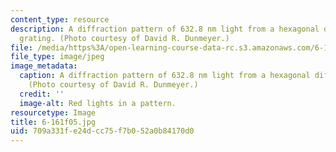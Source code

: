 ```yaml
---
content_type: resource
description: A diffraction pattern of 632.8 nm light from a hexagonal diffraction
  grating. (Photo courtesy of David R. Dunmeyer.)
file: /media/https%3A/open-learning-course-data-rc.s3.amazonaws.com/6-161-modern-optics-project-laboratory-fall-2005/709a331fe24dcc75f7b052a0b84170d0_6-161f05.jpg
file_type: image/jpeg
image_metadata:
  caption: A diffraction pattern of 632.8 nm light from a hexagonal diffraction grating.
    (Photo courtesy of David R. Dunmeyer.)
  credit: ''
  image-alt: Red lights in a pattern.
resourcetype: Image
title: 6-161f05.jpg
uid: 709a331f-e24d-cc75-f7b0-52a0b84170d0
---
```

